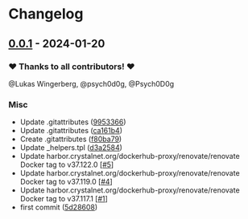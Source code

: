 # Changelog

## [0.0.1](https://github.com/CrystalNET-org/helm-powerdns/releases/tag/0.0.1) - 2024-01-20

### ❤️ Thanks to all contributors! ❤️

@Lukas Wingerberg, @psych0d0g, @Psych0D0g

### Misc

- Update .gitattributes ([9953366](https://github.com/CrystalNET-org/helm-powerdns/commit/9953366aecdd26d736691582f641805dd09a2542))
- Update .gitattributes ([ca161b4](https://github.com/CrystalNET-org/helm-powerdns/commit/ca161b41b6526ef02d90defbecdb5e976800b48f))
- Create .gitattributes ([f80ba79](https://github.com/CrystalNET-org/helm-powerdns/commit/f80ba795a589412374984fbb08637d8c7b136345))
- Update _helpers.tpl ([d3a2584](https://github.com/CrystalNET-org/helm-powerdns/commit/d3a2584e5924c6bd3047e676a8a65462a32e5ae1))
- Update harbor.crystalnet.org/dockerhub-proxy/renovate/renovate Docker tag to v37.122.0 [[#5](https://github.com/CrystalNET-org/helm-powerdns/pull/5)]
- Update harbor.crystalnet.org/dockerhub-proxy/renovate/renovate Docker tag to v37.119.0 [[#4](https://github.com/CrystalNET-org/helm-powerdns/pull/4)]
- Update harbor.crystalnet.org/dockerhub-proxy/renovate/renovate Docker tag to v37.117.1 [[#1](https://github.com/CrystalNET-org/helm-powerdns/pull/1)]
- first commit ([5d28608](https://github.com/CrystalNET-org/helm-powerdns/commit/5d28608d075987dbe27193c7891516fb4bc03def))
